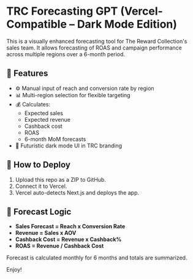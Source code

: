 # TRC Forecasting GPT (Vercel-Compatible – Dark Mode Edition)

This is a visually enhanced forecasting tool for The Reward Collection's sales team. It allows forecasting of ROAS and campaign performance across multiple regions over a 6-month period.

## 🔧 Features

- ⚙️ Manual input of reach and conversion rate by region
- 📊 Multi-region selection for flexible targeting
- 💰 Calculates:
  - Expected sales
  - Expected revenue
  - Cashback cost
  - ROAS
  - 6-month MoM forecasts
- 🌙 Futuristic dark mode UI in TRC branding

## 🚀 How to Deploy

1. Upload this repo as a ZIP to GitHub.
2. Connect it to Vercel.
3. Vercel auto-detects Next.js and deploys the app.

## 🧠 Forecast Logic

- **Sales Forecast = Reach x Conversion Rate**
- **Revenue = Sales x AOV**
- **Cashback Cost = Revenue x Cashback%**
- **ROAS = Revenue / Cashback Cost**

Forecast is calculated monthly for 6 months and totals are summarized.

Enjoy!